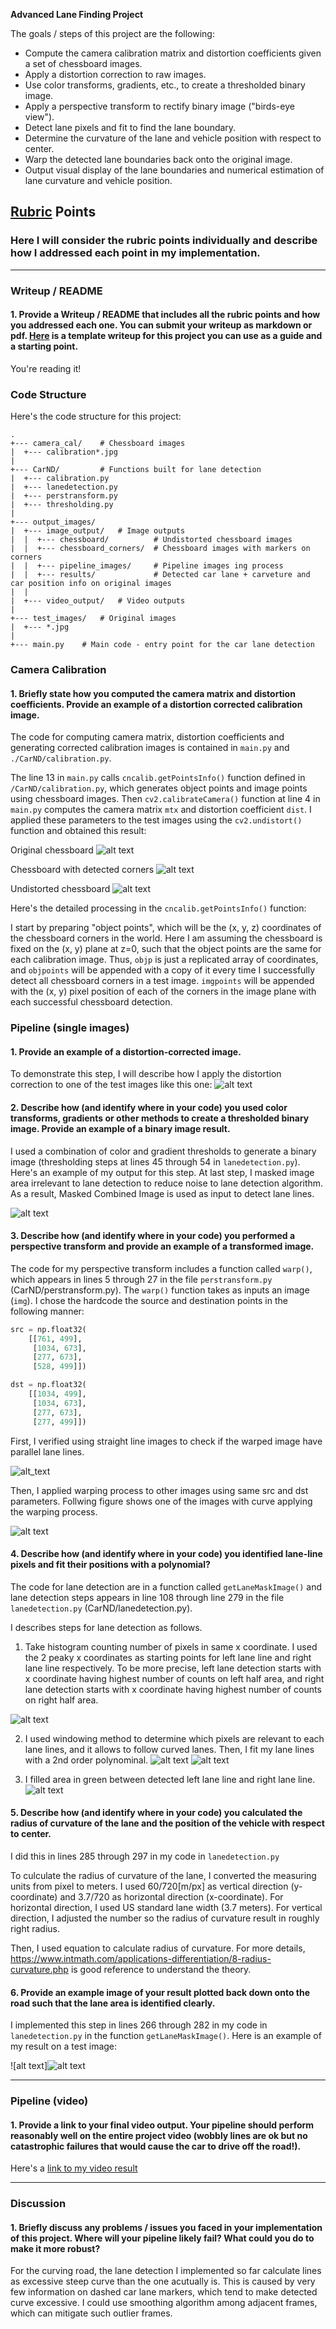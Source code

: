 **Advanced Lane Finding Project**

The goals / steps of this project are the following:

* Compute the camera calibration matrix and distortion coefficients given a set of chessboard images.
* Apply a distortion correction to raw images.
* Use color transforms, gradients, etc., to create a thresholded binary image.
* Apply a perspective transform to rectify binary image ("birds-eye view").
* Detect lane pixels and fit to find the lane boundary.
* Determine the curvature of the lane and vehicle position with respect to center.
* Warp the detected lane boundaries back onto the original image.
* Output visual display of the lane boundaries and numerical estimation of lane curvature and vehicle position.

[//]: # (Image References)

[img-cal1]: ./camera_cal/calibration2.jpg "Original chessboard"
[img-cal2]: ./output_images/image_output/chessboard_corners/calibration2.jpg "Chessboard with detected corners"
[img-cal3]: ./output_images/image_output/chessboard/calibration2.jpg "Undistored chessboard"

[img-pipeline0]: ./test_images/test1.jpg "Original image"
[img-pipeline1]: ./output_images/image_output/pipeline_images/test1_1_binary.jpg "Binary thresholded image"
[img-pipeline2]: ./output_images/image_output/pipeline_images/test1_2_warped.jpg "Warped image"
[img-pipeline3]: ./output_images/image_output/pipeline_images/test1_3_histogram.jpg "Histogram"
[img-pipeline4]: ./output_images/image_output/pipeline_images/test1_4_laneplots.jpg "Lane plots"
[img-pipeline5]: ./output_images/image_output/pipeline_images/test1_5_lanelines.jpg "Lane lines"
[img-pipeline6]: ./output_images/image_output/pipeline_images/test1_6_lanearea.jpg "Lane area"
[img-pipeline7]: ./output_images/image_output/pipeline_images/test1_7_overlayed.jpg "Overlayed image"

[img-parallel-warped]: ./output_images/image_output/pipeline_images/straight_lines1_2_warped.jpg "Warped paralled lanes"

## [Rubric](https://review.udacity.com/#!/rubrics/571/view) Points

### Here I will consider the rubric points individually and describe how I addressed each point in my implementation.  

---

### Writeup / README

#### 1. Provide a Writeup / README that includes all the rubric points and how you addressed each one.  You can submit your writeup as markdown or pdf.  [Here](https://github.com/udacity/CarND-Advanced-Lane-Lines/blob/master/writeup_template.md) is a template writeup for this project you can use as a guide and a starting point.  

You're reading it!

### Code Structure

Here's the code structure for this project:

```
.
+--- camera_cal/    # Chessboard images
|  +--- calibration*.jpg
|
+--- CarND/         # Functions built for lane detection
|  +--- calibration.py
|  +--- lanedetection.py
|  +--- perstransform.py
|  +--- thresholding.py
|
+--- output_images/
|  +--- image_output/   # Image outputs
|  |  +--- chessboard/          # Undistorted chessboard images
|  |  +--- chessboard_corners/  # Chessboard images with markers on corners
|  |  +--- pipeline_images/     # Pipeline images ing process
|  |  +--- results/             # Detected car lane + carveture and car position info on original images
|  |
|  +--- video_output/   # Video outputs
|
+--- test_images/   # Original images
|  +--- *.jpg
|
+--- main.py    # Main code - entry point for the car lane detection
```

### Camera Calibration

#### 1. Briefly state how you computed the camera matrix and distortion coefficients. Provide an example of a distortion corrected calibration image.

The code for computing camera matrix, distortion coefficients and generating corrected calibration images is contained in `main.py` and `./CarND/calibration.py`.

The line 13 in `main.py` calls `cncalib.getPointsInfo()` function defined in `/CarND/calibration.py`, which generates object points and image points using chessboard images. Then `cv2.calibrateCamera()` function at line 4 in `main.py` computes the camera matrix `mtx` and distortion coefficient `dist`. I applied these parameters to the test images using the `cv2.undistort()` function and obtained this result:

Original chessboard
![alt text][img-cal1]

Chessboard with detected corners
![alt text][img-cal2]

Undistorted chessboard
![alt text][img-cal3]

Here's the detailed processing in the `cncalib.getPointsInfo()` function:

I start by preparing "object points", which will be the (x, y, z) coordinates of the chessboard corners in the world. Here I am assuming the chessboard is fixed on the (x, y) plane at z=0, such that the object points are the same for each calibration image.  Thus, `objp` is just a replicated array of coordinates, and `objpoints` will be appended with a copy of it every time I successfully detect all chessboard corners in a test image.  `imgpoints` will be appended with the (x, y) pixel position of each of the corners in the image plane with each successful chessboard detection.


### Pipeline (single images)

#### 1. Provide an example of a distortion-corrected image.

To demonstrate this step, I will describe how I apply the distortion correction to one of the test images like this one:
![alt text][img-pipeline0]

#### 2. Describe how (and identify where in your code) you used color transforms, gradients or other methods to create a thresholded binary image.  Provide an example of a binary image result.

I used a combination of color and gradient thresholds to generate a binary image (thresholding steps at lines 45 through 54 in `lanedetection.py`).  Here's an example of my output for this step. At last step, I masked image area irrelevant to lane detection to reduce noise to lane detection algorithm. As a result, Masked Combined Image is used as input to detect lane lines.

![alt text][img-pipeline1]

#### 3. Describe how (and identify where in your code) you performed a perspective transform and provide an example of a transformed image.

The code for my perspective transform includes a function called `warp()`, which appears in lines 5 through 27 in the file `perstransform.py` (CarND/perstransform.py).  The `warp()` function takes as inputs an image (`img`).  I chose the hardcode the source and destination points in the following manner:

```python
src = np.float32(
    [[761, 499],
     [1034, 673],
     [277, 673],
     [528, 499]])

dst = np.float32(
    [[1034, 499],
     [1034, 673],
     [277, 673],
     [277, 499]])
```

First, I verified using straight line images to check if the warped image have parallel lane lines.

![alt_text][img-parallel-warped]

Then, I applied warping process to other images using same src and dst parameters. Follwing figure shows one of the images with curve applying the warping process.

![alt text][img-pipeline2]

#### 4. Describe how (and identify where in your code) you identified lane-line pixels and fit their positions with a polynomial?

The code for lane detection are in a function called `getLaneMaskImage()` and lane detection steps appears in line 108 through line 279 in the file `lanedetection.py` (CarND/lanedetection.py). 

I describes steps for lane detection as follows.

1. Take histogram counting number of pixels in same x coordinate. I used the 2 peaky x coordinates as starting points for left lane line and right lane line respectively. To be more precise, left lane detection starts with x coordinate having highest number of counts on left half area, and right lane detection starts with x coordinate having highest number of counts on right half area.

![alt text][img-pipeline3]

2. I used windowing method to determine which pixels are relevant to each lane lines, and it allows to follow curved lanes. Then, I fit my lane lines with a 2nd order polynominal.
![alt text][img-pipeline4]
![alt text][img-pipeline5]

3. I filled area in green between detected left lane line and right lane line.
![alt text][img-pipeline6]



#### 5. Describe how (and identify where in your code) you calculated the radius of curvature of the lane and the position of the vehicle with respect to center.

I did this in lines 285 through 297 in my code in `lanedetection.py`

To culculate the radius of curvature of the lane, I converted the measuring units from pixel to meters. I used 60/720[m/px] as vertical direction (y-coordinate) and 3.7/720 as horizontal direction (x-coordinate). For horizontal direction, I used US standard lane width (3.7 meters). For vertical direction, I adjusted the number so the radius of curvature result in roughly right radius.

Then, I used equation to calculate radius of curvature. For more details, https://www.intmath.com/applications-differentiation/8-radius-curvature.php is good reference to understand the theory.


#### 6. Provide an example image of your result plotted back down onto the road such that the lane area is identified clearly.

I implemented this step in lines 266 through 282 in my code in `lanedetection.py` in the function `getLaneMaskImage()`.  Here is an example of my result on a test image:

![alt text]![alt text][img-pipeline7]


---

### Pipeline (video)

#### 1. Provide a link to your final video output.  Your pipeline should perform reasonably well on the entire project video (wobbly lines are ok but no catastrophic failures that would cause the car to drive off the road!).

Here's a [link to my video result](./output_images/video_output/lane_detection8.mp4)

---

### Discussion

#### 1. Briefly discuss any problems / issues you faced in your implementation of this project.  Where will your pipeline likely fail?  What could you do to make it more robust?

For the curving road, the lane detection I implemented so far calculate lines as excessive steep curve than the one acutually is. This is caused by very few information on dashed car lane markers, which tend to make detected curve excessive. I could use smoothing algorithm among adjacent frames, which can mitigate such outlier frames.
